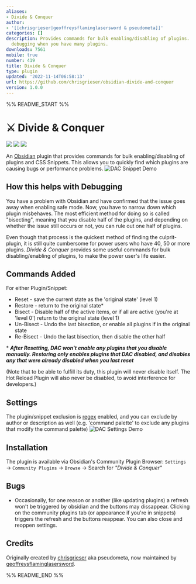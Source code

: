 ```yaml
---
aliases:
- Divide & Conquer
author:
- '[[chrisgrieser|geoffreysflaminglasersword & pseudometa]]'
categories: []
description: Provides commands for bulk enabling/disabling of plugins. Useful for
  debugging when you have many plugins.
downloads: 7561
mobile: true
number: 419
title: Divide & Conquer
type: plugin
updated: '2022-11-14T06:58:13'
url: https://github.com/chrisgrieser/obsidian-divide-and-conquer
version: 1.0.0
---
```


%% README_START %%

# ⚔️ Divide & Conquer

![](https://img.shields.io/github/downloads/chrisgrieser/obsidian-divide-and-conquer/total?label=Total%20Downloads&style=plastic) ![](https://img.shields.io/github/v/release/chrisgrieser/obsidian-divide-and-conquer?label=Latest%20Release&style=plastic) [![](https://img.shields.io/badge/changelog-click%20here-FFE800?style=plastic)](Changelog.md)

An [Obsidian](https://obsidian.md/) plugin that provides commands for bulk enabling/disabling of plugins and CSS Snippets. This allows you to quickly find which plugins are causing bugs or performance problems.
![DAC Snippet Demo](https://user-images.githubusercontent.com/31261158/201551797-0a278ec8-e6e9-4285-b633-bfec015e1c15.gif)


## How this helps with Debugging
You have a problem with Obsidian and have confirmed that the issue goes away when enabling safe mode. Now, you have to narrow down which plugin misbehaves. The most efficient method for doing so is called "bisecting", meaning that you disable half of the plugins, and depending on whether the issue still occurs or not, you can rule out one half of plugins.

Even though that process is the quickest method of finding the culprit-plugin, it is still quite cumbersome for power users who have 40, 50 or more plugins. *Divide & Conquer* provides some useful commands for bulk disabling/enabling of plugins, to make the power user's life easier.

## Commands Added
For either Plugin/Snippet:
- Reset - save the current state as the 'original state' (level 1)
- Restore - return to the original state*
- Bisect - Disable half of the active items, or if all are active (you're at 'level 0') return to the original state (level 1)
- Un-Bisect - Undo the last bisection, or enable all plugins if in the original state
- Re-Bisect - Undo the last bisection, then disable the other half

\* ___After Resetting, DAC won't enable any plugins that you disable manually. Restoring only enables plugins that DAC disabled, and disables any that were already disabled when you last reset___

(Note that to be able to fulfill its duty, this plugin will never disable itself. The Hot Reload Plugin will also never be disabled, to avoid interference for developers.)

## Settings
The plugin/snippet exclusion is [regex](https://developer.mozilla.org/en-US/docs/Web/JavaScript/Guide/Regular_Expressions) enabled, and you can exclude by author or description as well (e.g. 'command palette' to exclude any plugins that modify the command palette)
![DAC Settings Demo](https://user-images.githubusercontent.com/31261158/201551906-d6b732f5-66db-4747-9349-3efcb7aad3e9.gif)


## Installation
The plugin is available via Obsidian's Community Plugin Browser: `Settings` → `Community Plugins` → `Browse` → Search for *"Divide & Conquer"*

## Bugs
- Occasionally, for one reason or another (like updating plugins) a refresh won't be triggered by obsidian and the buttons may dissappear. Clicking on the community plugins tab (or appearance if you're in snippets) triggers the refresh and the buttons reappear. You can also close and reoppen settings.

## Credits
Originally created by [chrisgrieser](https://github.com/chrisgrieser/) aka pseudometa, now maintained by [geoffreysflaminglasersword](https://github.com/geoffreysflaminglasersword).


%% README_END %%